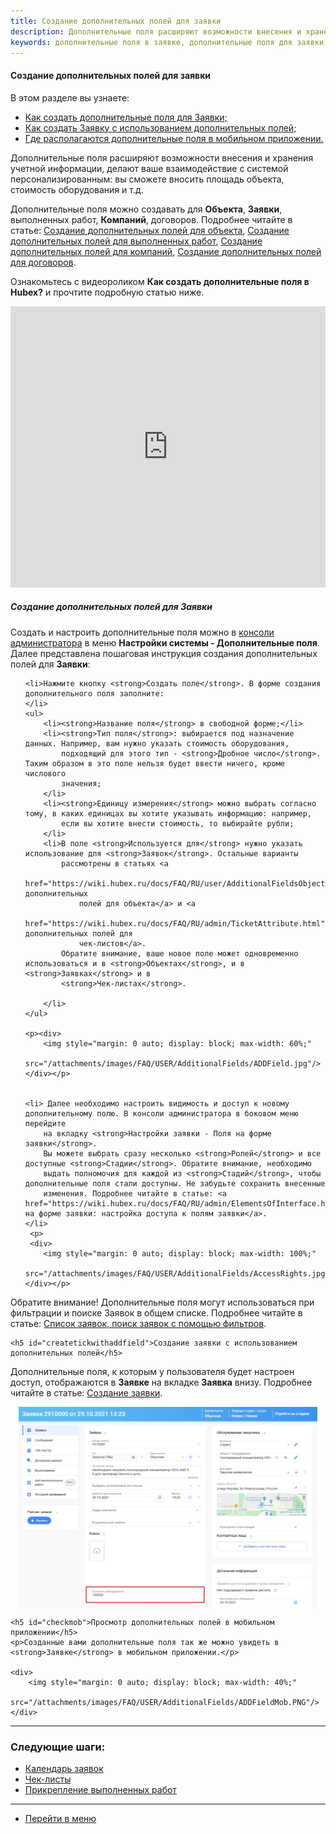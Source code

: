 ```yaml
---
title: Создание дополнительных полей для заявки
description: Дополнительные поля расширяют возможности внесения и хранения учетной информации, делают ваше взаимодействие с системой персонализированным. Вы сможете вносить площадь объекта, стоимость оборудования и т.д. Создать дополнительные поля на форме заявки можно в консоли администратора в меню Настройки системы - Дополнительные поля.
keywords: дополнительные поля в заявке, дополнительные поля для заявки, поля на форме заявки, доступ к дополнительному полю, hubex, хабекс, хубекс, хабикс
---
```



#### Создание дополнительных полей для заявки
В этом разделе вы узнаете:
<html>
<meta charset="utf-8">
<ul>
    <li><a href="#createaddfield">Как создать дополнительные поля для Заявки;</a></li>
    <li><a href="#createtickwithaddfield">Как создать Заявку с использованием дополнительных полей;</a></li>
    <li><a href="#checkmob">Где располагаются дополнительные поля в мобильном приложении.</a></li>
</ul>
</html>

<body>
<p>Дополнительные поля расширяют возможности внесения и хранения учетной информации, делают ваше взаимодействие с системой персонализированным: вы сможете вносить площадь объекта, стоимость оборудования и т.д. 

<p>Дополнительные поля можно создавать
    для <strong>Объекта</strong>, <strong>Заявки</strong>, выполненных работ, <strong>Компаний</strong>, договоров. Подробнее читайте в статье: <a href="https://wiki.hubex.ru/docs/FAQ/RU/user/AdditionalFieldsObject.html">Создание дополнительных полей для объекта</a>, <a href="https://wiki.hubex.ru/docs/FAQ/RU/user/AdditionalFieldsWorks.html">Создание дополнительных полей для выполненных работ</a>, <a href="https://wiki.hubex.ru/docs/FAQ/RU/user/AdditionalFieldsCompany.html">Создание дополнительных полей для компаний</a>, <a href="https://wiki.hubex.ru/docs/FAQ/RU/user/AdditionalFieldsContracts.html">Создание дополнительных полей для договоров</a>.</p> 


<p>Ознакомьтесь с видеороликом <strong>Как создать дополнительные поля в Hubex?</strong> и прочтите подробную статью ниже.</p>

<iframe src="https://www.youtube.com/embed/1hRsaFz_sEQ" width="100%" height="450px" frameborder="0"
        allowfullscreen="allowfullscreen"></iframe>

<h5 id="createaddfield">Создание дополнительных полей для Заявки</h5>
<p>Создать и настроить дополнительные поля можно в <a href="https://wiki.hubex.ru/docs/FAQ/RU/admin/HowToEnterTheAdmin.html">консоли администратора</a> в меню <strong>Настройки системы - Дополнительные поля</strong>. Далее представлена пошаговая инструкция создания дополнительных полей для <strong>Заявки</strong>:</p>

<ol type="1">
    
    <li>Нажмите кнопку <strong>Создать поле</strong>. В форме создания дополнительного поля заполните:
    </li>
    <ul>
        <li><strong>Название поля</strong> в свободной форме;</li>
        <li><strong>Тип поля</strong>: выбирается под назначение данных. Например, вам нужно указать стоимость оборудования,
            подходящий для этого тип - <strong>Дробное число</strong>. Таким образом в это поле нельзя будет ввести ничего, кроме числового
            значения;
        </li>
        <li><strong>Единицу измерения</strong> можно выбрать согласно тому, в каких единицах вы хотите указывать информацию: например,
            если вы хотите внести стоимость, то выбирайте рубли;
        </li>
        <li>В поле <strong>Используется для</strong> нужно указать использование для <strong>Заявок</strong>. Остальные варианты
            рассмотрены в статьях <a
                    href="https://wiki.hubex.ru/docs/FAQ/RU/user/AdditionalFieldsObject.html">Создание дополнительных
                полей для объекта</a> и <a
                    href="https://wiki.hubex.ru/docs/FAQ/RU/admin/TicketAttribute.html">Создание дополнительных полей для
                чек-листов</a>.
            Обратите внимание, ваше новое поле может одновременно использоваться и в <strong>Объектах</strong>, и в <strong>Заявках</strong> и в
            <strong>Чек-листах</strong>.

        </li>
    </ul>

    <p><div>
        <img style="margin: 0 auto; display: block; max-width: 60%;"
             src="/attachments/images/FAQ/USER/AdditionalFields/ADDField.jpg"/>
    </div></p>


    <li> Далее необходимо настроить видимость и доступ к новому дополнительному полю. В консоли администратора в боковом меню перейдите
        на вкладку <strong>Настройки заявки - Поля на форме заявки</strong>.
        Вы можете выбрать сразу несколько <strong>Ролей</strong> и все доступные <strong>Стадии</strong>. Обратите внимание, необходимо
        выдать полномочия для каждой из <strong>Стадий</strong>, чтобы дополнительные поля стали доступны. Не забудьте сохранить внесенные
        изменения. Подробнее читайте в статье: <a href="https://wiki.hubex.ru/docs/FAQ/RU/admin/ElementsOfInterface.html">Поля на форме заявки: настройка доступа к полям заявки</a>.
    </li>
     <p>
     <div>
        <img style="margin: 0 auto; display: block; max-width: 100%;"
             src="/attachments/images/FAQ/USER/AdditionalFields/AccessRights.jpg"/>
    </div></p>
 
</ol>

<p>Обратите внимание! Дополнительные поля могут использоваться при фильтрации и поиске Заявок в общем списке. Подробнее читайте в статье: <a href="https://wiki.hubex.ru/docs/FAQ/RU/user/Filters.html">Список заявок, поиск заявок с помощью фильтров</a>. </p>

    <h5 id="createtickwithaddfield">Создание заявки с использованием дополнительных полей</h5>

 <p>Дополнительные поля, к которым у пользователя будет настроен доступ, отображаются в <strong>Заявке</strong>
        на вкладке <strong>Заявка</strong> внизу. Подробнее читайте в статье: <a
                href="https://wiki.hubex.ru/docs/FAQ/RU/user/CreatingTicket.html">Создание заявки</a>.</p>
    <div>
        <img style="margin: 0 auto; display: block; max-width: 95%;"
             src="/attachments/images/FAQ/USER/AdditionalFields/ADDFieldTicket.jpg"/>
    </div>
 

    <h5 id="checkmob">Просмотр дополнительных полей в мобильном приложении</h5>
    <p>Созданные вами дополнительные поля так же можно увидеть в <strong>Заявке</strong> в мобильном приложении.</p>
    
    <div>
        <img style="margin: 0 auto; display: block; max-width: 40%;"
             src="/attachments/images/FAQ/USER/AdditionalFields/ADDFieldMob.PNG"/>
    </div>


</body>


___
### Следующие шаги:
- [Календарь заявок](./Calendar.md)
- [Чек-листы](./Checklists.md)
- [Прикрепление выполненных работ](./AttachingFiles.md)


___
- [Перейти в меню](http://wiki.hubex.ru)
